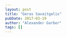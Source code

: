 ```yaml
---
layout: post
title: "Geras Savaitgalis"
pubDate: 2017-03-19
author: "Alexander Garber"
tags: []
---
```


<br>
